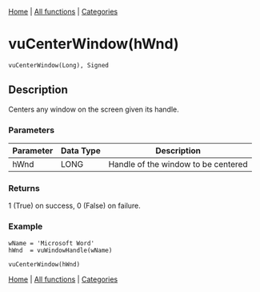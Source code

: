 [Home](../index.md) | [All functions](index.md) | [Categories](../categories/index.md)

# vuCenterWindow(hWnd)

```Prototype
vuCenterWindow(Long), Signed
```


## Description
Centers any window on the screen given its handle.

### Parameters

| Parameter | Data Type | Description                           |
|-----------|-----------|---------------------------------------|
| hWnd      | LONG      | Handle of the window to be centered   |

### Returns
1 (True) on success, 0 (False) on failure.

### Example

```Clarion
wName = 'Microsoft Word'
hWnd  = vuWindowHandle(wName)

vuCenterWindow(hWnd)
```

[Home](../index.md) | [All functions](index.md) | [Categories](../categories/index.md)
